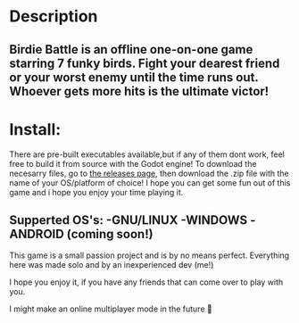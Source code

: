# Description
Birdie Battle is an offline one-on-one game starring 7 funky birds. Fight your dearest friend or your worst enemy until the time runs out. Whoever gets more hits is the ultimate victor!
--------------
# Install:
There are pre-built executables available,but if any of them dont work, feel free to build it from source with the Godot engine!
    To download the necesarry files, go to [the releases page](https://github.com/AndrejPatak/BirdieBattle/releases/tag/0.0.1), then download the .zip file with the name of your OS/platform of choice!
    I hope you can get some fun out of this game and i hope you enjoy your time playing it.

Supperted OS's: 
    -GNU/LINUX
    -WINDOWS
    -ANDROID (coming soon!)
--------------

This game is a small passion project and is by no means perfect. Everything here was made solo and by an inexperienced dev (me!)

I hope you enjoy it, if you have any friends that can come over to play with you.

I might make an online multiplayer mode in the future 👀
